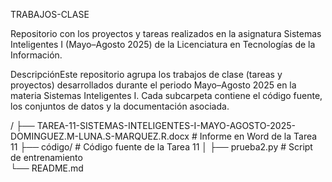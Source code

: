 TRABAJOS-CLASE

Repositorio con los proyectos y tareas realizados en la asignatura Sistemas Inteligentes I (Mayo–Agosto 2025) de la Licenciatura en Tecnologías de la Información.

DescripciónEste repositorio agrupa los trabajos de clase (tareas y proyectos) desarrollados durante el periodo Mayo–Agosto 2025 en la materia Sistemas Inteligentes I. 
Cada subcarpeta contiene el código fuente, los conjuntos de datos y la documentación asociada.


/
├── TAREA-11-SISTEMAS-INTELIGENTES-I-MAYO-AGOSTO-2025-DOMINGUEZ.M-LUNA.S-MARQUEZ.R.docx  # Informe en Word de la Tarea 11
├── código/                                                                          # Código fuente de la Tarea 11
│   ├── prueba2.py                                                                   # Script de entrenamiento                                                       
└── README.md 

